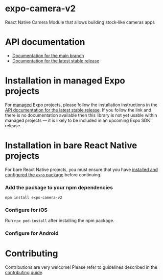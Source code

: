 # expo-camera-v2

React Native Camera Module that allows building stock-like cameras apps

# API documentation

- [Documentation for the main branch](https://github.com/expo/expo/blob/main/docs/pages/versions/unversioned/sdk/camera-v2.md)
- [Documentation for the latest stable release](https://docs.expo.dev/versions/latest/sdk/camera-v2/)

# Installation in managed Expo projects

For [managed](https://docs.expo.dev/archive/managed-vs-bare/) Expo projects, please follow the installation instructions in the [API documentation for the latest stable release](#api-documentation). If you follow the link and there is no documentation available then this library is not yet usable within managed projects &mdash; it is likely to be included in an upcoming Expo SDK release.

# Installation in bare React Native projects

For bare React Native projects, you must ensure that you have [installed and configured the `expo` package](https://docs.expo.dev/bare/installing-expo-modules/) before continuing.

### Add the package to your npm dependencies

```
npm install expo-camera-v2
```

### Configure for iOS

Run `npx pod-install` after installing the npm package.


### Configure for Android



# Contributing

Contributions are very welcome! Please refer to guidelines described in the [contributing guide]( https://github.com/expo/expo#contributing).
